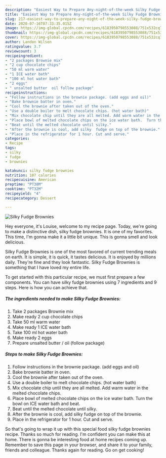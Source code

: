 ```yaml
---
description: "Easiest Way to Prepare Any-night-of-the-week Silky Fudge Brownies"
title: "Easiest Way to Prepare Any-night-of-the-week Silky Fudge Brownies"
slug: 217-easiest-way-to-prepare-any-night-of-the-week-silky-fudge-brownies
date: 2020-07-16T07:33:35.015Z
image: https://img-global.cpcdn.com/recipes/6183950798553088/751x532cq70/silky-fudge-brownies-recipe-main-photo.jpg
thumbnail: https://img-global.cpcdn.com/recipes/6183950798553088/751x532cq70/silky-fudge-brownies-recipe-main-photo.jpg
cover: https://img-global.cpcdn.com/recipes/6183950798553088/751x532cq70/silky-fudge-brownies-recipe-main-photo.jpg
author: Landon Wilson
ratingvalue: 3.7
reviewcount: 3
recipeingredient:
- "2 packages Brownie mix"
- "2 cup chocolate chips"
- "50 ml warm water"
- "1 ICE water bath"
- "100 ml hot water bath"
- "2 eggs"
- " unsalted butter  oil follow package"
recipeinstructions:
- "Follow instructions in the brownie package. (add eggs and oil)"
- "Bake brownie batter in oven."
- "Cool the brownie after taken out of the oven."
- "Use a double boiler to melt chocolate chips. (hot water bath)"
- "Mix chocolate chip until they are all melted. Add warm water in the melted chocolate chips."
- "Place bowl of melted chocolate chips on the ice water bath.  Turn the bowl on ICE water bath and beat."
- "Beat until the melted chocolate until silky."
- "After the brownie is cool, add silky  fudge on top of the brownie."
- "Place in the refrigerator for 1 hour. Cut and serve."
categories:
- Recipe
tags:
- silky
- fudge
- brownies

katakunci: silky fudge brownies 
nutrition: 107 calories
recipecuisine: American
preptime: "PT38M"
cooktime: "PT32M"
recipeyield: "4"
recipecategory: Dessert

---
```



![Silky Fudge Brownies](https://img-global.cpcdn.com/recipes/6183950798553088/751x532cq70/silky-fudge-brownies-recipe-main-photo.jpg)

Hey everyone, it's Louise, welcome to my recipe page. Today, we're going to make a distinctive dish, silky fudge brownies. It is one of my favorites. This time, I'm gonna make it a little bit unique. This is gonna smell and look delicious.

Silky Fudge Brownies is one of the most favored of current trending meals on earth. It is simple, it is quick, it tastes delicious. It is enjoyed by millions daily. They're fine and they look fantastic. Silky Fudge Brownies is something that I have loved my entire life.




To get started with this particular recipe, we must first prepare a few components. You can have silky fudge brownies using 7 ingredients and 9 steps. Here is how you can achieve that.

<!--inarticleads1-->

##### The ingredients needed to make Silky Fudge Brownies:

1. Take 2 packages Brownie mix
1. Make ready 2 cup chocolate chips
1. Take 50 ml warm water
1. Make ready 1 ICE water bath
1. Take 100 ml hot water bath
1. Make ready 2 eggs
1. Prepare  unsalted butter / oil (follow package)




<!--inarticleads2-->

##### Steps to make Silky Fudge Brownies:

1. Follow instructions in the brownie package. (add eggs and oil)
1. Bake brownie batter in oven.
1. Cool the brownie after taken out of the oven.
1. Use a double boiler to melt chocolate chips. (hot water bath)
1. Mix chocolate chip until they are all melted. Add warm water in the melted chocolate chips.
1. Place bowl of melted chocolate chips on the ice water bath.  Turn the bowl on ICE water bath and beat.
1. Beat until the melted chocolate until silky.
1. After the brownie is cool, add silky  fudge on top of the brownie.
1. Place in the refrigerator for 1 hour. Cut and serve.




So that's going to wrap it up with this special food silky fudge brownies recipe. Thanks so much for reading. I'm confident you can make this at home. There is gonna be interesting food at home recipes coming up. Remember to save this page in your browser, and share it to your family, friends and colleague. Thanks again for reading. Go on get cooking!
